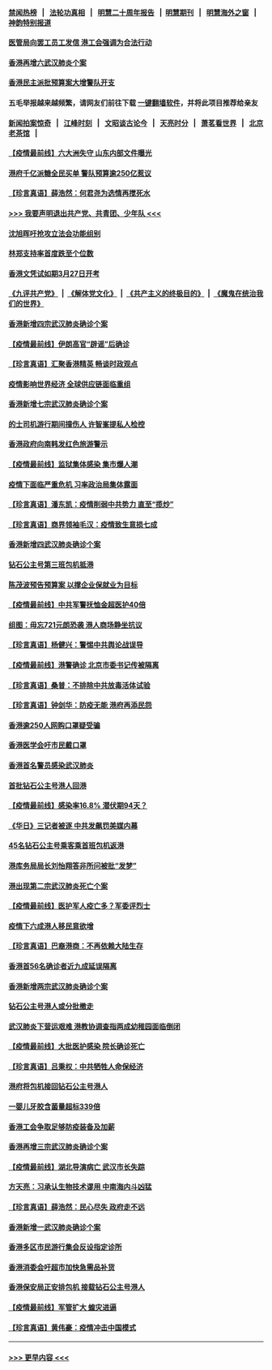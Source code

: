 #### [禁闻热榜](热点新闻.md?=0)  &nbsp;&nbsp;|&nbsp;&nbsp; [法轮功真相](https://github.com/gfw-breaker/truth/blob/master/README.md?=0) &nbsp;&nbsp;|&nbsp;&nbsp; [明慧二十周年报告](https://github.com/gfw-breaker/mh-reports/blob/master/README.md?=0) &nbsp;&nbsp;|&nbsp;&nbsp;[明慧期刊](https://github.com/gfw-breaker/mh-qikan) &nbsp;&nbsp;|&nbsp;&nbsp; [明慧海外之窗](https://github.com/gfw-breaker/mh-news/blob/master/README.md?=0) &nbsp;&nbsp;|&nbsp;&nbsp; [神韵特别报道](https://github.com/gfw-breaker/mh-news/blob/master/shenyun.md?=0)
#### [医管局向罢工员工发信 港工会强调为合法行动](../pages/nsc415/n11898870.md?t=02272002) 
#### [香港再增六武汉肺炎个案](../pages/nsc415/n11898843.md?t=02272002) 
#### [香港民主派批预算案大增警队开支](../pages/nsc415/n11898813.md?t=02272002) 
#### 五毛举报越来越频繁，请网友们前往下载 [一键翻墙软件](https://github.com/gfw-breaker/ssr-accounts)，并将此项目推荐给亲友
#### [新闻拍案惊奇](https://github.com/gfw-breaker/banned-news/blob/master/pages/link4.md) &nbsp;&nbsp;|&nbsp;&nbsp; [江峰时刻](https://github.com/gfw-breaker/banned-news/blob/master/pages/link4.md) &nbsp;&nbsp;|&nbsp;&nbsp; [文昭谈古论今](https://github.com/gfw-breaker/banned-news/blob/master/pages/link4.md) &nbsp;&nbsp;|&nbsp;&nbsp; [天亮时分](https://github.com/gfw-breaker/banned-news/blob/master/pages/link4.md) &nbsp;&nbsp;|&nbsp;&nbsp; [萧茗看世界](https://github.com/gfw-breaker/banned-news/blob/master/pages/link4.md) &nbsp;&nbsp;|&nbsp;&nbsp; [北京老茶馆](https://github.com/gfw-breaker/banned-news/blob/master/pages/link4.md) &nbsp;&nbsp;|&nbsp;&nbsp; 
#### [【疫情最前线】六大洲失守 山东内部文件曝光](../pages/nsc415/n11898455.md?t=02272002) 
#### [港府千亿派糖全民买单 警队预算逾250亿惹议](../pages/nsc415/n11898608.md?t=02272002) 
#### [【珍言真语】薛浩然：何君尧为选情再搅死水](../pages/nsc415/n11898269.md?t=02272002) 
#### [>>> 我要声明退出共产党、共青团、少年队 <<<](https://github.com/begood0513/goodnews/blob/master/quit/letter.md) 
#### [沈旭晖吁抢攻立法会功能组别](../pages/nsc415/n11896084.md?t=02272002) 
#### [林郑支持率首度跌至个位数](../pages/nsc415/n11896058.md?t=02272002) 
#### [香港文凭试如期3月27日开考](../pages/nsc415/n11896055.md?t=02272002) 
#### [《九评共产党》](https://github.com/begood0513/9ping.md/blob/master/README.md) &nbsp;|&nbsp; [《解体党文化》](../../../../jtdwh.md/blob/master/README.md)  &nbsp;|&nbsp; [《共产主义的终极目的》](../../../../gczydzjmd.md/blob/master/README.md) &nbsp;|&nbsp; [《魔鬼在统治我们的世界》](../../../../mgztzwmdsj.md/blob/master/README.md) 
#### [香港新增四宗武汉肺炎确诊个案](../pages/nsc415/n11896040.md?t=02272002) 
#### [【疫情最前线】伊朗高官“辟谣”后确诊](../pages/nsc415/n11895902.md?t=02272002) 
#### [【珍言真语】汇聚香港精英 畅谈时政观点](../pages/nsc415/n11895733.md?t=02272002) 
#### [疫情影响世界经济 全球供应链面临重组](../pages/nsc415/n11895634.md?t=02272002) 
#### [香港新增七宗武汉肺炎确诊个案](../pages/nsc415/n11893498.md?t=02272002) 
#### [的士司机游行期间撞伤人 许智峯提私人检控](../pages/nsc415/n11893483.md?t=02272002) 
#### [香港政府向南韩发红色旅游警示](../pages/nsc415/n11893398.md?t=02272002) 
#### [【疫情最前线】监狱集体感染 集市爆人潮](../pages/nsc415/n11893181.md?t=02272002) 
#### [疫情下面临严重危机  习率政治局集体露面](../pages/nsc415/n11893305.md?t=02272002) 
#### [【珍言真语】潘东凯：疫情削弱中共势力 直至“揽炒”](../pages/nsc415/n11892866.md?t=02272002) 
#### [【珍言真语】商界领袖毛汉：疫情致生意损七成](../pages/nsc415/n11890348.md?t=02272002) 
#### [香港新增四武汉肺炎确诊个案](../pages/nsc415/n11890610.md?t=02272002) 
#### [钻石公主号第三班包机抵港](../pages/nsc415/n11890645.md?t=02272002) 
#### [陈茂波预告预算案 以撑企业保就业为目标](../pages/nsc415/n11890574.md?t=02272002) 
#### [【疫情最前线】中共军警抚恤金超医护40倍](../pages/nsc415/n11890458.md?t=02272002) 
#### [组图：毋忘721元朗恐袭 港人商场静坐抗议](../pages/nsc415/n11876882.md?t=02272002) 
#### [【珍言真语】杨健兴：警惕中共舆论战误导](../pages/nsc415/n11888131.md?t=02272002) 
#### [【疫情最前线】港警确诊 北京市委书记传被隔离](../pages/nsc415/n11886872.md?t=02272002) 
#### [【珍言真语】桑普：不排除中共放毒活体试验](../pages/nsc415/n11886832.md?t=02272002) 
#### [【珍言真语】钟剑华：防疫无能 港府再添民怨](../pages/nsc415/n11884504.md?t=02272002) 
#### [香港逾250人网购口罩疑受骗](../pages/nsc415/n11884388.md?t=02272002) 
#### [香港医学会吁市民戴口罩](../pages/nsc415/n11884367.md?t=02272002) 
#### [香港首名警员感染武汉肺炎](../pages/nsc415/n11884357.md?t=02272002) 
#### [首批钻石公主号港人回港](../pages/nsc415/n11884333.md?t=02272002) 
#### [【疫情最前线】感染率16.8% 潜伏期94天？](../pages/nsc415/n11884256.md?t=02272002) 
#### [《华日》三记者被逐 中共发飙罚美媒内幕](../pages/nsc415/n11884184.md?t=02272002) 
#### [45名钻石公主号乘客乘首班包机返港](../pages/nsc415/n11881770.md?t=02272002) 
#### [港库务局局长刘怡翔答非所问被批“发梦”](../pages/nsc415/n11881752.md?t=02272002) 
#### [港出现第二宗武汉肺炎死亡个案](../pages/nsc415/n11881736.md?t=02272002) 
#### [【疫情最前线】医护军人疫亡多？军委评烈士](../pages/nsc415/n11881655.md?t=02272002) 
#### [疫情下六成港人移民意欲增](../pages/nsc415/n11881699.md?t=02272002) 
#### [【珍言真语】巴裔港商：不再依赖大陆生存](../pages/nsc415/n11881126.md?t=02272002) 
#### [香港首56名确诊者近九成延误隔离](../pages/nsc415/n11879079.md?t=02272002) 
#### [香港新增两宗武汉肺炎确诊个案](../pages/nsc415/n11879064.md?t=02272002) 
#### [钻石公主号港人或分批撤走](../pages/nsc415/n11879029.md?t=02272002) 
#### [武汉肺炎下营运艰难 港教协调查指两成幼稚园面临倒闭](../pages/nsc415/n11878989.md?t=02272002) 
#### [【疫情最前线】大批医护感染 院长确诊死亡](../pages/nsc415/n11878595.md?t=02272002) 
#### [【珍言真语】吕秉权：中共牺牲人命保经济](../pages/nsc415/n11878390.md?t=02272002) 
#### [港府将包机接回钻石公主号港人](../pages/nsc415/n11876352.md?t=02272002) 
#### [一婴儿牙胶含菌量超标339倍](../pages/nsc415/n11876336.md?t=02272002) 
#### [香港工会争取足够防疫装备及加薪](../pages/nsc415/n11876313.md?t=02272002) 
#### [香港再增三宗武汉肺炎确诊个案](../pages/nsc415/n11876297.md?t=02272002) 
#### [【疫情最前线】湖北导演病亡 武汉市长失踪](../pages/nsc415/n11876272.md?t=02272002) 
#### [方天亮：习承认生物技术谬用 中南海内斗凶猛](../pages/nsc415/n11873679.md?t=02272002) 
#### [【珍言真语】薛浩然：民心尽失 政府走不远](../pages/nsc415/n11875838.md?t=02272002) 
#### [香港新增一武汉肺炎确诊个案](../pages/nsc415/n11874044.md?t=02272002) 
#### [香港多区市民游行集会反设指定诊所](../pages/nsc415/n11874017.md?t=02272002) 
#### [香港消委会吁超市加快急需品补货](../pages/nsc415/n11874003.md?t=02272002) 
#### [香港保安局正安排包机 接载钻石公主号港人](../pages/nsc415/n11873932.md?t=02272002) 
#### [【疫情最前线】军管扩大 蝗灾进逼](../pages/nsc415/n11873780.md?t=02272002) 
#### [【珍言真语】黄伟豪：疫情冲击中国模式](../pages/nsc415/n11873482.md?t=02272002) 

----
#### [ >>> 更早内容 <<< ](../indexes/nsc415-earlier.md)
